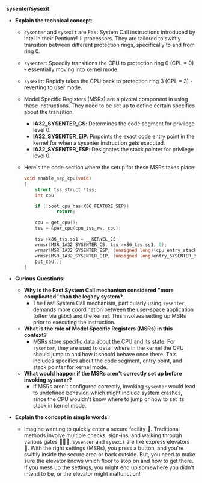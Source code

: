 **sysenter/sysexit**
- **Explain the technical concept**:
  - `sysenter` and `sysexit` are Fast System Call instructions introduced by Intel in their Pentium® II processors. They are tailored to swiftly transition between different protection rings, specifically to and from ring 0.
  - `sysenter`: Speedily transitions the CPU to protection ring 0 (CPL = 0) - essentially moving into kernel mode.
  - `sysexit`: Rapidly takes the CPU back to protection ring 3 (CPL = 3) - reverting to user mode.
  - Model Specific Registers (MSRs) are a pivotal component in using these instructions. They need to be set up to define certain specifics about the transition.
    - **IA32_SYSENTER_CS**: Determines the code segment for privilege level 0.
    - **IA32_SYSENTER_EIP**: Pinpoints the exact code entry point in the kernel for when a sysenter instruction gets executed.
    - **IA32_SYSENTER_ESP**: Designates the stack pointer for privilege level 0.

  - Here's the code section where the setup for these MSRs takes place:
    ```c
    void enable_sep_cpu(void)
    {
        struct tss_struct *tss;
        int cpu;

        if (!boot_cpu_has(X86_FEATURE_SEP))
                return;

        cpu = get_cpu();
        tss = &per_cpu(cpu_tss_rw, cpu);

        tss->x86_tss.ss1 = __KERNEL_CS;
        wrmsr(MSR_IA32_SYSENTER_CS, tss->x86_tss.ss1, 0);
        wrmsr(MSR_IA32_SYSENTER_ESP, (unsigned long)(cpu_entry_stack(cpu) + 1), 0);
        wrmsr(MSR_IA32_SYSENTER_EIP, (unsigned long)entry_SYSENTER_32, 0);
        put_cpu();
    }
    ```

- **Curious Questions**:
  - **Why is the Fast System Call mechanism considered "more complicated" than the legacy system?**
    - The Fast System Call mechanism, particularly using `sysenter`, demands more coordination between the user-space application (often via glibc) and the kernel. This involves setting up MSRs prior to executing the instruction.
  - **What is the role of Model Specific Registers (MSRs) in this context?**
    - MSRs store specific data about the CPU and its state. For `sysenter`, they are used to detail where in the kernel the CPU should jump to and how it should behave once there. This includes specifics about the code segment, entry point, and stack pointer for kernel mode.
  - **What would happen if the MSRs aren't correctly set up before invoking `sysenter`?**
    - If MSRs aren't configured correctly, invoking `sysenter` would lead to undefined behavior, which might include system crashes, since the CPU wouldn't know where to jump or how to set its stack in kernel mode.

- **Explain the concept in simple words**:
  - Imagine wanting to quickly enter a secure facility 🏢. Traditional methods involve multiple checks, sign-ins, and walking through various gates 🚶‍♂️🚧. `sysenter` and `sysexit` are like express elevators 🚀. With the right settings (MSRs), you press a button, and you're swiftly inside the secure area or back outside. But, you need to make sure the elevator knows which floor to stop on and how to get there. If you mess up the settings, you might end up somewhere you didn't intend to be, or the elevator might malfunction!